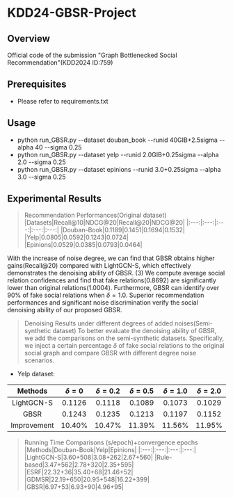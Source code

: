 # KDD24-GBSR-Project

Overview
--------
Official code of the submission "Graph Bottlenecked Social Recommendation"(KDD2024 ID:759)

Prerequisites
-------------
* Please refer to requirements.txt

Usage
-----
* python run_GBSR.py --dataset douban_book --runid 40GIB+2.5sigma --alpha 40 --sigma 0.25
* python run_GBSR.py --dataset yelp --runid 2.0GIB+0.25sigma --alpha 2.0 --sigma 0.25
* python run_GBSR.py --dataset epinions --runid 3.0+0.25sigma --alpha 3.0 --sigma 0.25

Experimental Results
--------------------
> Recommendation Performances(Original dataset)
|Datasets|Recall@10|NDCG@20|Recall@20|NDCG@20|
|:---:|:---:|:---:|:---:|:---:|
|Douban-Book|0.1189|0.1451|0.1694|0.1532|
|Yelp|0.0805|0.0592|0.1243|0.0724|
|Epinions|0.0529|0.0385|0.0793|0.0464|

With the increase of noise degree, we can find that GBSR obtains higher gains(Recall@20) compared with LightGCN-S, which effectively demonstrates the denoising ability of GBSR. (3) We compute average social relation confidences and find that fake relations(0.8692) are significantly lower than original relations(1.0004). Furthermore, GBSR can identify over 90% of fake social relations when $\delta=1.0$. Superior recommendation performances and significant noise discrimination verify the social denoising ability of our proposed GBSR.

> Denoising Results under different degrees of added noises(Semi-synthetic dataset)
To better evaluate the denoising ability of GBSR, we add the comparisons on the semi-synthetic datasets. Specifically, we inject a certain percentage $\delta$ of fake social relations to the original social graph and compare GBSR with different degree noise scenarios.
* Yelp dataset:
  
| Methods | $\delta=0$ | $\delta=0.2$ | $\delta=0.5$ |$\delta=1.0$ |$\delta=2.0$ |
|:---:|:---:|:---:|:---:|:---:|:---:|
|LightGCN-S| 0.1126|0.1118 |0.1089|0.1073|0.1029 |
| GBSR   | 0.1243 | 0.1235|0.1213|0.1197|0.1152|
|Improvement|10.40%|10.47%|11.39%|11.56%|11.95%|

> Running Time Comparisons (s/epoch)+convergence epochs
|Methods|Douban-Book|Yelp|Epinions|
|:---:|:---:|:---:|:---:|
|LightGCN-S|3.60+508|3.08+262|2.67+560|
|Rule-based|3.47+562|2.78+320|2.35+595|
|ESRF|22.32+36|35.40+68|21.46+52|
|GDMSR|22.19+650|20.95+548|16.22+399|
|GBSR|6.97+53|6.93+90|4.96+95|

